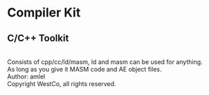 # Compiler Kit
## C/C++ Toolkit
<br>
Consists of cpp/cc/ld/masm, ld and masm can be used for anything.
<br>
As long as you give it MASM code and AE object files.

<br>
Author: amlel
<br>
Copyright WestCo, all rights reserved.
